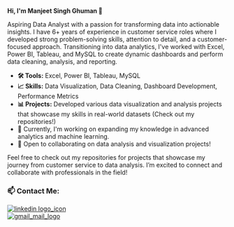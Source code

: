 **Hi, I'm Manjeet Singh Ghuman 👋**   
  
Aspiring Data Analyst with a passion for transforming data into actionable insights. I have 6+ years of experience in customer service roles where I developed strong problem-solving skills, attention to detail, and a customer-focused approach. Transitioning into data analytics, I've worked with Excel, Power BI, Tableau, and MySQL to create dynamic dashboards and perform data cleaning, analysis, and reporting.  

* **🛠️ Tools:** Excel, Power BI, Tableau, MySQL  
* **📈 Skills:** Data Visualization, Data Cleaning, Dashboard Development, Performance Metrics  
* **📊 Projects:** Developed various data visualization and analysis projects that showcase my skills in real-world datasets (Check out my repositories!)  
* 🚀 Currently, I'm working on expanding my knowledge in advanced analytics and machine learning.  
* 👥 Open to collaborating on data analysis and visualization projects!  


Feel free to check out my repositories for projects that showcase my journey from customer service to data analysis. I’m excited to connect and collaborate with professionals in the field!

### 📫 Contact Me:   

[![linkedin logo_icon](https://github.com/user-attachments/assets/47e4f2f9-d35a-492f-948d-8b467c6797df)](https://www.linkedin.com/in/manjeet-singh-ghuman/)             
[![gmail_mail_logo](https://github.com/user-attachments/assets/293c0c6e-18b6-4489-a4b4-a9e4a5c52112)
](mailto:manjeet.s.ghuman96@gmail.com)  
